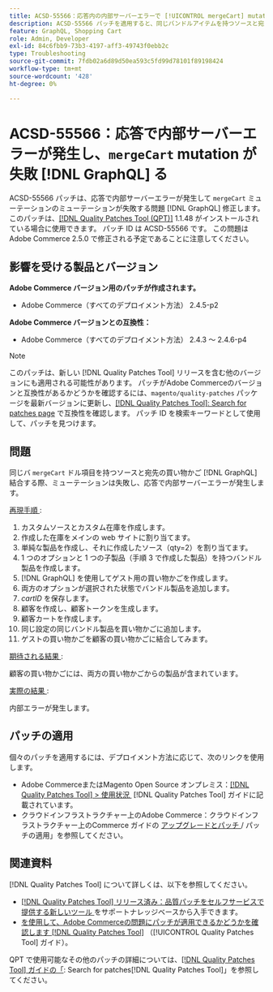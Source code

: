 ```yaml
---
title: ACSD-55566：応答内の内部サーバーエラーで [!UICONTROL mergeCart] mutation が失敗  [!DNL GraphQL]  る
description: ACSD-55566 パッチを適用すると、同じバンドルアイテムを持つソースと宛先の買い物かごを結合する際に、「mergeCart」ミューテーションが内部サーバーエラー in [!DNL GraphQL] response で失敗するAdobe Commerceの問題を修正できます。
feature: GraphQL, Shopping Cart
role: Admin, Developer
exl-id: 84c6fbb9-73b3-4197-aff3-49743f0ebb2c
type: Troubleshooting
source-git-commit: 7fdb02a6d89d50ea593c5fd99d78101f89198424
workflow-type: tm+mt
source-wordcount: '428'
ht-degree: 0%

---
```


# ACSD-55566：応答で内部サーバーエラーが発生し、`mergeCart` mutation が失敗 [!DNL GraphQL] る

ACSD-55566 パッチは、応答で内部サーバーエラーが発生して `mergeCart` ミューテーションのミューテーションが失敗する問題 [!DNL GraphQL] 修正します。 このパッチは、[[!DNL Quality Patches Tool (QPT)]](https://experienceleague.adobe.com/ja/docs/commerce-operations/tools/quality-patches-tool/quality-patches-tool-to-self-serve-quality-patches) 1.1.48 がインストールされている場合に使用できます。 パッチ ID は ACSD-55566 です。 この問題はAdobe Commerce 2.5.0 で修正される予定であることに注意してください。

## 影響を受ける製品とバージョン

**Adobe Commerce バージョン用のパッチが作成されます。**

* Adobe Commerce（すべてのデプロイメント方法） 2.4.5-p2

**Adobe Commerce バージョンとの互換性：**

* Adobe Commerce（すべてのデプロイメント方法） 2.4.3 ～ 2.4.6-p4

>[!NOTE]
>
>このパッチは、新しい [!DNL Quality Patches Tool] リリースを含む他のバージョンにも適用される可能性があります。 パッチがAdobe Commerceのバージョンと互換性があるかどうかを確認するには、`magento/quality-patches` パッケージを最新バージョンに更新し、[[!DNL Quality Patches Tool]: Search for patches page](https://experienceleague.adobe.com/tools/commerce-quality-patches/index.html?lang=ja) で互換性を確認します。 パッチ ID を検索キーワードとして使用して、パッチを見つけます。

## 問題

同じバ `mergeCart` ドル項目を持つソースと宛先の買い物かご [!DNL GraphQL] 結合する際、ミューテーションは失敗し、応答で内部サーバーエラーが発生します。

<u> 再現手順 </u>:

1. カスタムソースとカスタム在庫を作成します。
1. 作成した在庫をメインの web サイトに割り当てます。
1. 単純な製品を作成し、それに作成したソース（qty=2）を割り当てます。
1. 1 つのオプションと 1 つの子製品（手順 3 で作成した製品）を持つバンドル製品を作成します。
1. [!DNL GraphQL] を使用してゲスト用の買い物かごを作成します。
1. 両方のオプションが選択された状態でバンドル製品を追加します。
1. *cartID* を保存します。
1. 顧客を作成し、顧客トークンを生成します。
1. 顧客カートを作成します。
1. 同じ設定の同じバンドル製品を買い物かごに追加します。
1. ゲストの買い物かごを顧客の買い物かごに結合してみます。

<u> 期待される結果 </u>:

顧客の買い物かごには、両方の買い物かごからの製品が含まれています。

<u> 実際の結果 </u>:

内部エラーが発生します。

## パッチの適用

個々のパッチを適用するには、デプロイメント方法に応じて、次のリンクを使用します。

* Adobe CommerceまたはMagento Open Source オンプレミス：[[!DNL Quality Patches Tool] > 使用状況 &#x200B;](/help/tools/quality-patches-tool/usage.md) [!DNL Quality Patches Tool] ガイドに記載されています。
* クラウドインフラストラクチャー上のAdobe Commerce：クラウドインフラストラクチャー上のCommerce ガイドの [&#x200B; アップグレードとパッチ &#x200B;](https://experienceleague.adobe.com/docs/commerce-cloud-service/user-guide/develop/upgrade/apply-patches.html?lang=ja)/ パッチの適用」を参照してください。

## 関連資料

[!DNL Quality Patches Tool] について詳しくは、以下を参照してください。

* [[!DNL Quality Patches Tool]  リリース済み：品質パッチをセルフサービスで提供する新しいツール &#x200B;](https://experienceleague.adobe.com/ja/docs/commerce-operations/tools/quality-patches-tool/quality-patches-tool-to-self-serve-quality-patches) をサポートナレッジベースから入手できます。
* [&#x200B; を使用して、Adobe Commerceの問題にパッチが適用できるかどうかを確認します  [!DNL Quality Patches Tool]](/help/tools/quality-patches-tool/patches-available-in-qpt/check-patch-for-magento-issue-with-magento-quality-patches.md) （[!UICONTROL Quality Patches Tool] ガイド）。


QPT で使用可能なその他のパッチの詳細については、[[!DNL Quality Patches Tool] ガイドの「](https://experienceleague.adobe.com/tools/commerce-quality-patches/index.html?lang=ja): Search for patches[!DNL Quality Patches Tool]」を参照してください。

